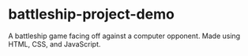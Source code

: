 # battleship-project-demo
A battleship game facing off against a computer opponent.  Made using HTML, CSS, and JavaScript.

